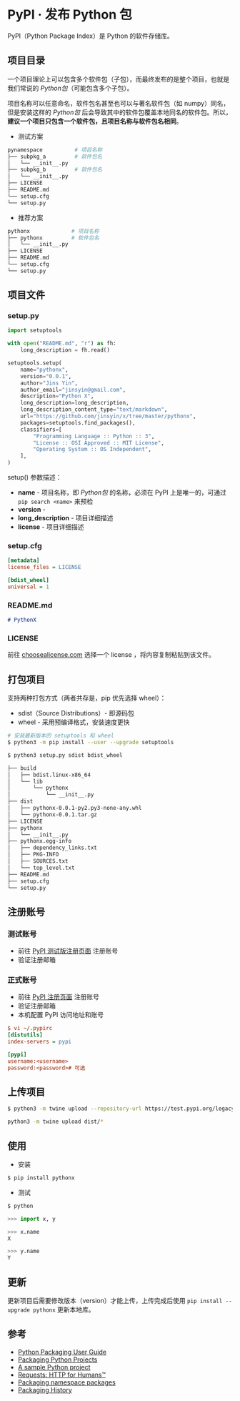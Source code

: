 # PyPI · 发布 Python 包

PyPI（Python Package Index）是 Python 的软件存储库。

## 项目目录

一个项目理论上可以包含多个软件包（子包），而最终发布的是整个项目，也就是我们常说的 _Python包_（可能包含多个子包）。

项目名称可以任意命名，软件包名甚至也可以与著名软件包（如 numpy）同名，但是安装这样的 _Python包_ 后会导致其中的软件包覆盖本地同名的软件包。所以，**建议一个项目只包含一个软件包，且项目名称与软件包名相同**。

* 测试方案

```sh
pynamespace          # 项目名称
├── subpkg_a         # 软件包名
│   └── __init__.py
├── subpkg_b         # 软件包名
│   └── __init__.py
├── LICENSE
├── README.md
└── setup.cfg
└── setup.py
```

* 推荐方案

```sh
pythonx             # 项目名称
├── pythonx         # 软件包名
│   └── __init__.py
├── LICENSE
├── README.md
└── setup.cfg
└── setup.py
```

## 项目文件

### setup.py

```python
import setuptools

with open("README.md", "r") as fh:
    long_description = fh.read()

setuptools.setup(
    name="pythonx",
    version="0.0.1",
    author="Jins Yin",
    author_email="jinsyin@gmail.com",
    description="Python X",
    long_description=long_description,
    long_description_content_type="text/markdown",
    url="https://github.com/jinsyin/x/tree/master/pythonx",
    packages=setuptools.find_packages(),
    classifiers=[
        "Programming Language :: Python :: 3",
        "License :: OSI Approved :: MIT License",
        "Operating System :: OS Independent",
    ],
)
```

setup() 参数描述：

* **name**             - 项目名称，即 _Python包_ 的名称，必须在 PyPI 上是唯一的，可通过 `pip search <name>` 来预检
* **version**          -
* **long_description** - 项目详细描述
* **license**          - 项目详细描述

### setup.cfg

```ini
[metadata]
license_files = LICENSE

[bdist_wheel]
universal = 1
```

### README.md

```markdown
# PythonX
```

### LICENSE

前往 [choosealicense.com](https://choosealicense.com/) 选择一个 license ，将内容复制粘贴到该文件。

## 打包项目

支持两种打包方式（两者共存是，pip 优先选择 wheel）：

* sdist（Source Distributions）- 即源码包
* wheel                       - 采用预编译格式，安装速度更快

```sh
# 安装最新版本的 setuptools 和 wheel
$ python3 -m pip install --user --upgrade setuptools
```

```sh
$ python3 setup.py sdist bdist_wheel
```

```sh
├── build
│   ├── bdist.linux-x86_64
│   └── lib
│       └── pythonx
│           └── __init__.py
├── dist
│   ├── pythonx-0.0.1-py2.py3-none-any.whl
│   └── pythonx-0.0.1.tar.gz
├── LICENSE
├── pythonx
│   └── __init__.py
├── pythonx.egg-info
│   ├── dependency_links.txt
│   ├── PKG-INFO
│   ├── SOURCES.txt
│   └── top_level.txt
├── README.md
├── setup.cfg
└── setup.py

```

## 注册账号

### 测试账号

* 前往 [PyPI 测试版注册页面](https://test.pypi.org/manage/projects/) 注册账号
* 验证注册邮箱

### 正式账号

* 前往 [PyPI 注册页面](https://pypi.org/account/register) 注册账号
* 验证注册邮箱
* 本机配置 PyPI 访问地址和账号

```ini
$ vi ~/.pypirc
[distutils]
index-servers = pypi

[pypi]
username:<username>
password:<password># 可选
```

## 上传项目

```sh
$ python3 -m twine upload --repository-url https://test.pypi.org/legacy/ dist/*

python3 -m twine upload dist/*
```

## 使用

* 安装

```sh
$ pip install pythonx
```

* 测试

```py
$ python

>>> import x, y

>>> x.name
X

>>> y.name
Y
```

## 更新

更新项目后需要修改版本（version）才能上传，上传完成后使用 `pip install --upgrade pythonx` 更新本地库。

## 参考

* [Python Packaging User Guide](https://packaging.python.org/)
* [Packaging Python Projects](https://packaging.python.org/tutorials/packaging-projects/)
* [A sample Python project](https://github.com/pypa/sampleproject)
* [Requests: HTTP for Humans™](https://github.com/kennethreitz/requests)
* [Packaging namespace packages](https://packaging.python.org/guides/packaging-namespace-packages/)
* [Packaging History](https://www.pypa.io/en/latest/history/#packaging-history)